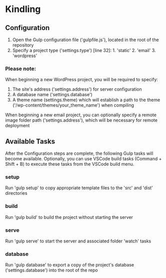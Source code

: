 # Kindling

## Configuration

  1. Open the Gulp configuration file ('gulpfile.js'), located in the root of the repository
  2. Specify a project type ('settings.type') [line 32]:
    1. 'static'
    2. 'email'
    3. 'wordpress'
  
### Please note:  
  
When beginning a new WordPress project, you will be required to specify:
  1. The site's address ('settings.address') for server configuration
  2. A database name ('settings.database')
  3. A theme name (settings.theme) which will establish a path to the theme ('/wp-content/themes/your_theme_name') when compiling

When beginning a new email project, you can optionally specify a remote image folder path ('settings.address'), which will be necessary for remote deployment
  
## Available Tasks

After the Configuration steps are complete, the following Gulp tasks will become available. Optionally, you can use VSCode build tasks (Command + Shift + B) to execute these tasks from the VSCode build menu.

### setup

Run 'gulp setup' to copy appropriate template files to the 'src' and 'dist' directories

### build

Run 'gulp build' to build the project without starting the server

### serve

Run 'gulp serve' to start the server and associated folder 'watch' tasks

### database

Run 'gulp database' to export a copy of the project's database ('settings.database') into the root of the repo